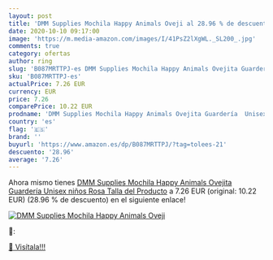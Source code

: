 ```yaml
---
layout: post
title: 'DMM Supplies Mochila Happy Animals Oveji al 28.96 % de descuento'
date: 2020-10-10 09:17:00
image: 'https://m.media-amazon.com/images/I/41PsZ2lXgWL._SL200_.jpg'
comments: true
category: ofertas
author: ring
slug: 'B087MRTTPJ-es DMM Supplies Mochila Happy Animals Ovejita Guardería...'
sku: 'B087MRTTPJ-es'
actualPrice: 7.26 EUR
currency: EUR
price: 7.26
comparePrice: 10.22 EUR
prodname: 'DMM Supplies Mochila Happy Animals Ovejita Guardería  Unisex niños  Rosa  Talla del Producto'
country: 'es'
flag: '🇪🇸'
brand: ''
buyurl: 'https://www.amazon.es/dp/B087MRTTPJ/?tag=tolees-21'
descuento: '28.96'
average: '7.26'
---
```


Ahora mismo tienes [DMM Supplies Mochila Happy Animals Ovejita Guardería  Unisex niños  Rosa  Talla del Producto](https://www.amazon.es/dp/B087MRTTPJ/?tag=tolees-21) a 7.26 EUR (original: 10.22 EUR) (28.96 %  de descuento) en el siguiente enlace!

[![DMM Supplies Mochila Happy Animals Oveji](https://m.media-amazon.com/images/I/41PsZ2lXgWL._SL200_.jpg)](https://www.amazon.es/dp/B087MRTTPJ/?tag=tolees-21)

🔎:


[🛒 Visítala!!!](https://www.amazon.es/dp/B087MRTTPJ/?tag=tolees-21)

